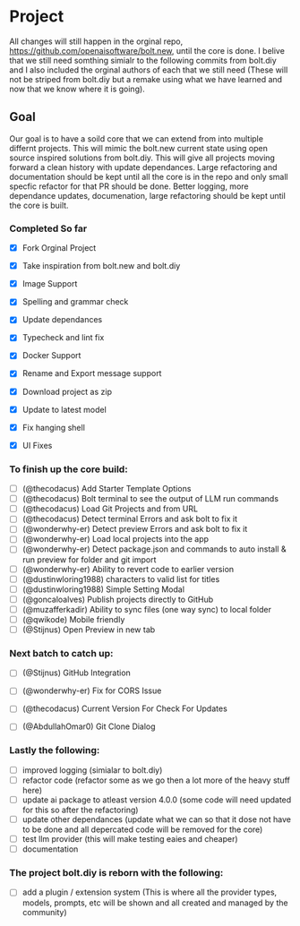 # Project
All changes will still happen in the orginal repo, https://github.com/openaisoftware/bolt.new, until the core is done. I belive that we still need somthing simialr to the following commits from bolt.diy and I also included the orginal authors of each that we still need (These will not be striped from bolt.diy but a remake using what we have learned and now that we know where it is going).

## Goal
Our goal is to have a soild core that we can extend from into multiple differnt projects. This will mimic the bolt.new current state using open source inspired solutions from bolt.diy. This will give all projects moving forward a clean history with update dependances. Large refactoring and documentation should be kept until all the core is in the repo and only small specfic refactor for that PR should be done. Better logging, more dependance updates, documenation, large refactoring should be kept until the core is built.

### Completed So far 
- [X] Fork Orginal Project
- [X] Take inspiration from bolt.new and bolt.diy 
- [X] Image Support
- [X] Spelling and grammar check
- [X] Update dependances
- [X] Typecheck and lint fix
- [X] Docker Support
- [X] Rename and Export message support
- [X] Download project as zip
- [X] Update to latest model
- [X] Fix hanging shell
- [X] UI Fixes


### To finish up the core build:
- [ ] (@thecodacus) Add Starter Template Options
- [ ] (@thecodacus) Bolt terminal to see the output of LLM run commands
- [ ] (@thecodacus) Load Git Projects and from URL
- [ ] (@thecodacus) Detect terminal Errors and ask bolt to fix it
- [ ] (@wonderwhy-er) Detect preview Errors and ask bolt to fix it
- [ ] (@wonderwhy-er) Load local projects into the app
- [ ] (@wonderwhy-er) Detect package.json and commands to auto install & run preview for folder and git import
- [ ] (@wonderwhy-er) Ability to revert code to earlier version
- [ ] (@dustinwloring1988) characters to valid list for titles 
- [ ] (@dustinwloring1988) Simple Setting Modal 
- [ ] (@goncaloalves) Publish projects directly to GitHub
- [ ] (@muzafferkadir) Ability to sync files (one way sync) to local folder
- [ ] (@qwikode) Mobile friendly
- [ ] (@Stijnus) Open Preview in new tab

### Next batch to catch up:
- [ ] (@Stijnus) GitHub Integration
- [ ] (@wonderwhy-er) Fix for CORS Issue
- [ ] (@thecodacus) Current Version For Check For Updates
- [ ] (@AbdullahOmar0) Git Clone Dialog


### Lastly the following:
- [ ] improved logging (simialar to bolt.diy)
- [ ] refactor code (refactor some as we go then a lot more of the heavy stuff here)
- [ ] update ai package to atleast version 4.0.0 (some code will need updated for this so after the refactoring)
- [ ] update other dependances (update what we can so that it dose not have to be done and all depercated code will be removed for the core)
- [ ] test llm provider (this will make testing eaies and cheaper)
- [ ] documentation

### The project bolt.diy is reborn with the following:
- [ ] add a plugin / extension system (This is where all the provider types, models, prompts, etc will be shown and all created and managed by the community)
